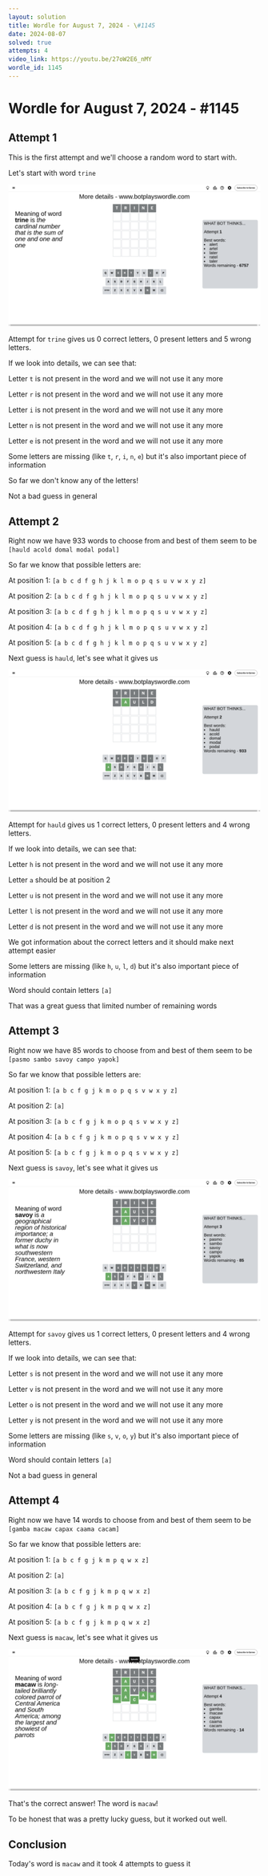 ```yaml
---
layout: solution
title: Wordle for August 7, 2024 - \#1145
date: 2024-08-07
solved: true
attempts: 4
video_link: https://youtu.be/27oW2E6_nMY
wordle_id: 1145
---
```


# Wordle for August 7, 2024 - \#1145

## Attempt 1

This is the first attempt and we'll choose a random word to start with.

Let's start with word `trine`

![Attempt 1](2024-08-07/attempt-1.png)

Attempt for `trine` gives us 0 correct letters, 0 present letters and 5 wrong letters.

If we look into details, we can see that:

Letter `t` is not present in the word and we will not use it any more

Letter `r` is not present in the word and we will not use it any more

Letter `i` is not present in the word and we will not use it any more

Letter `n` is not present in the word and we will not use it any more

Letter `e` is not present in the word and we will not use it any more

Some letters are missing (like `t`, `r`, `i`, `n`, `e`) but it's also important piece of information

So far we don't know any of the letters!

Not a bad guess in general



## Attempt 2

Right now we have 933 words to choose from and best of them seem to be `[hauld acold domal modal podal]`

So far we know that possible letters are:

At position 1: `[a b c d f g h j k l m o p q s u v w x y z]`

At position 2: `[a b c d f g h j k l m o p q s u v w x y z]`

At position 3: `[a b c d f g h j k l m o p q s u v w x y z]`

At position 4: `[a b c d f g h j k l m o p q s u v w x y z]`

At position 5: `[a b c d f g h j k l m o p q s u v w x y z]`

Next guess is `hauld`, let's see what it gives us

![Attempt 2](2024-08-07/attempt-2.png)

Attempt for `hauld` gives us 1 correct letters, 0 present letters and 4 wrong letters.

If we look into details, we can see that:

Letter `h` is not present in the word and we will not use it any more

Letter `a` should be at position 2

Letter `u` is not present in the word and we will not use it any more

Letter `l` is not present in the word and we will not use it any more

Letter `d` is not present in the word and we will not use it any more

We got information about the correct letters and it should make next attempt easier

Some letters are missing (like `h`, `u`, `l`, `d`) but it's also important piece of information

Word should contain letters `[a]`

That was a great guess that limited number of remaining words



## Attempt 3

Right now we have 85 words to choose from and best of them seem to be `[pasmo sambo savoy campo yapok]`

So far we know that possible letters are:

At position 1: `[a b c f g j k m o p q s v w x y z]`

At position 2: `[a]`

At position 3: `[a b c f g j k m o p q s v w x y z]`

At position 4: `[a b c f g j k m o p q s v w x y z]`

At position 5: `[a b c f g j k m o p q s v w x y z]`

Next guess is `savoy`, let's see what it gives us

![Attempt 3](2024-08-07/attempt-3.png)

Attempt for `savoy` gives us 1 correct letters, 0 present letters and 4 wrong letters.

If we look into details, we can see that:

Letter `s` is not present in the word and we will not use it any more

Letter `v` is not present in the word and we will not use it any more

Letter `o` is not present in the word and we will not use it any more

Letter `y` is not present in the word and we will not use it any more

Some letters are missing (like `s`, `v`, `o`, `y`) but it's also important piece of information

Word should contain letters `[a]`

Not a bad guess in general



## Attempt 4

Right now we have 14 words to choose from and best of them seem to be `[gamba macaw capax caama cacam]`

So far we know that possible letters are:

At position 1: `[a b c f g j k m p q w x z]`

At position 2: `[a]`

At position 3: `[a b c f g j k m p q w x z]`

At position 4: `[a b c f g j k m p q w x z]`

At position 5: `[a b c f g j k m p q w x z]`

Next guess is `macaw`, let's see what it gives us

![Attempt 4](2024-08-07/attempt-4.png)

That's the correct answer! The word is `macaw`!

To be honest that was a pretty lucky guess, but it worked out well.

## Conclusion

Today's word is `macaw` and it took 4 attempts to guess it

